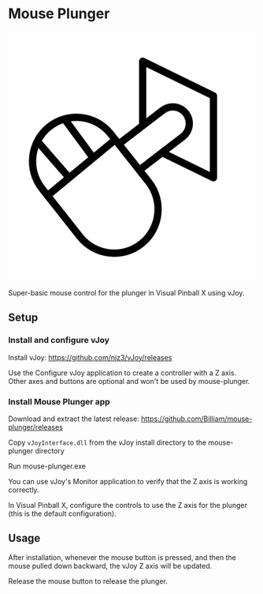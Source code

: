 # Mouse Plunger

![Logo](build/icon.png)

Super-basic mouse control for the plunger in Visual Pinball X using vJoy.

## Setup

### Install and configure vJoy

Install vJoy: https://github.com/njz3/vJoy/releases

Use the Configure vJoy application to create a controller with a Z axis. Other axes and buttons are optional and won't be used by mouse-plunger.

### Install Mouse Plunger app

Download and extract the latest release: https://github.com/Billiam/mouse-plunger/releases

Copy `vJoyInterface.dll` from the vJoy install directory to the mouse-plunger directory

Run mouse-plunger.exe

You can use vJoy's Monitor application to verify that the Z axis is working correctly.

In Visual Pinball X, configure the controls to use the Z axis for the plunger (this is the default configuration).

## Usage

After installation, whenever the mouse button is pressed, and then the mouse pulled down backward, the vJoy Z axis will be updated.

Release the mouse button to release the plunger.